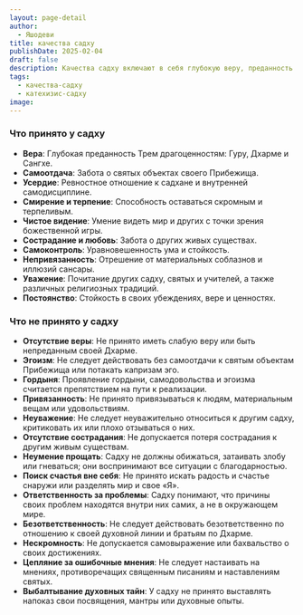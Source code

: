 ```yaml
---
layout: page-detail
author:
  - Яшодеви
title: качества садху
publishDate: 2025-02-04
draft: false
description: Качества садху включают в себя глубокую веру, преданность Дхарме, смирение и сострадание к другим живым существам. Они стремятся к внутренней самодисциплине, контролю своих действий и эмоций, а также к чистому видению мира. Садху избегают эгоизма, гордыни и привязанности, действуя с уважением к другим и в соответствии со своей духовной культурой.
tags:
  - качества-садху
  - катехизис-садху
image:
---
```

### Что принято у садху
- **Вера**: Глубокая преданность Трем драгоценностям: Гуру, Дхарме и Сангхе.
- **Самоотдача**: Забота о святых объектах своего Прибежища.
- **Усердие**: Ревностное отношение к садхане и внутренней самодисциплине.
- **Смирение и терпение**: Способность оставаться скромным и терпеливым.
- **Чистое видение**: Умение видеть мир и других с точки зрения божественной игры.
- **Сострадание и любовь**: Забота о других живых существах.
- **Самоконтроль**: Уравновешенность ума и стойкость.
- **Непривязанность**: Отрешение от материальных соблазнов и иллюзий сансары.
- **Уважение**: Почитание других садху, святых и учителей, а также различных религиозных традиций.
- **Постоянство**: Стойкость в своих убеждениях, вере и ценностях.
### Что не принято у садху
- **Отсутствие веры**: Не принято иметь слабую веру или быть непреданным своей Дхарме.
- **Эгоизм**: Не следует действовать без самоотдачи к святым объектам Прибежища или потакать капризам эго.
- **Гордыня**: Проявление гордыни, самодовольства и эгоизма считается препятствием на пути к реализации.
- **Привязанность**: Не принято привязываться к людям, материальным вещам или удовольствиям.
- **Неуважение**: Не следует неуважительно относиться к другим садху, критиковать их или плохо отзываться о них.
- **Отсутствие сострадания**: Не допускается потеря сострадания к другим живым существам.
- **Неумение прощать**: Садху не должны обижаться, затаивать злобу или гневаться; они воспринимают все ситуации с благодарностью.
- **Поиск счастья вне себя**: Не принято искать радость и счастье снаружи или разделять мир и свое «Я».
- **Ответственность за проблемы**: Садху понимают, что причины своих проблем находятся внутри них самих, а не в окружающем мире.
- **Безответственность**: Не следует действовать безответственно по отношению к своей духовной линии и братьям по Дхарме.
- **Нескромность**: Не допускается самовыражение или бахвальство о своих достижениях.
- **Цепляние за ошибочные мнения**: Не следует настаивать на мнениях, противоречащих священным писаниям и наставлениям святых.
- **Выбалтывание духовных тайн**: У садху не принято выставлять напоказ свои посвящения, мантры или духовные опыты.